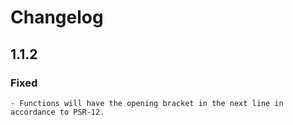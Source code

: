 # Changelog

## 1.1.2

### Fixed

    - Functions will have the opening bracket in the next line in accordance to PSR-12.
